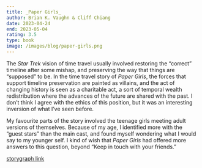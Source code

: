 ```yaml
---
title: _Paper Girls_
author: Brian K. Vaughn & Cliff Chiang
date: 2023-04-24
end: 2023-05-04
rating: 3.5
type: book
image: /images/blog/paper-girls.png
---
```


The _Star Trek_ vision of time travel usually involved restoring the “correct” timeline after some mishap, and preserving the way that things are “supposed” to be. In the time travel story of _Paper Girls_, the forces that support timeline preservation are painted as villains, and the act of changing history is seen as a charitable act, a sort of temporal wealth redistribution where the advances of the future are shared with the past. I don’t think I agree with the ethics of this position, but it was an interesting inversion of what I’ve seen before.

My favourite parts of the story involved the teenage girls meeting adult versions of themselves. Because of my age, I identified more with the “guest stars” than the main cast, and found myself wondering what I would say to my younger self. I kind of wish that _Paper Girls_ had offered more answers to this question, beyond “Keep in touch with your friends.”

[storygraph link](https://app.thestorygraph.com/books/8246c112-f51e-493c-aa8f-ccf623833187)